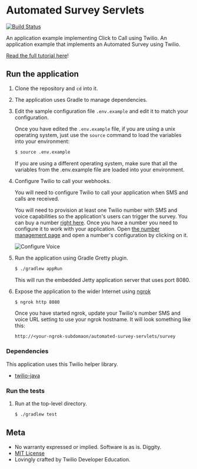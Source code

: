 # Automated Survey Servlets
[![Build Status](https://travis-ci.org/TwilioDevEd/clicktocall-servlets.svg?branch=master)](https://travis-ci.org/TwilioDevEd/clicktocall-servlets)

An application example implementing Click to Call using Twilio.
An application example that implements an Automated Survey using Twilio.

[Read the full tutorial here](https://www.twilio.com/docs/tutorials/walkthrough/automated-survey/java/servlet)!

## Run the application

1. Clone the repository and `cd` into it.

1. The application uses Gradle to manage dependencies.

1. Edit the sample configuration file `.env.example` and edit it to match your configuration.

   Once you have edited the `.env.example` file, if you are using a unix operating system,
   just use the `source` command to load the variables into your environment:

   ```bash
   $ source .env.example
   ```

   If you are using a different operating system, make sure that all the
   variables from the .env.example file are loaded into your environment.

1. Configure Twilio to call your webhooks.

   You will need to configure Twilio to call your application when SMS and calls are received.

   You will need to provision at least one Twilio number with SMS and voice capabilities
   so the application's users can trigger the survey. You can buy a number [right
   here](//www.twilio.com/user/account/phone-numbers/search). Once you have
   a number you need to configure it to work with your application. Open
   [the number management page](//www.twilio.com/user/account/phone-numbers/incoming)
   and open a number's configuration by clicking on it.

   ![Configure Voice](http://howtodocs.s3.amazonaws.com/twilio-number-config-all-med.gif)

1. Run the application using Gradle Gretty plugin.

   ```bash
   $ ./gradlew appRun
   ```

   This will run the embedded Jetty application server that uses port 8080.

1. Expose the application to the wider Internet using [ngrok](https://ngrok.com/)

   ```bash
   $ ngrok http 8080
   ```

   Once you have started ngrok, update your Twilio's number SMS and voice URL
   setting to use your ngrok hostname. It will look something like
   this:

   ```
   http://<your-ngrok-subdomaon/automated-survey-servlets/survey
   ```

### Dependencies

This application uses this Twilio helper library.

* [twilio-java](//github.com/twilio/twilio-java)

### Run the tests

1. Run at the top-level directory.

   ```bash
   $ ./gradlew test
   ```

## Meta

* No warranty expressed or implied. Software is as is. Diggity.
* [MIT License](http://www.opensource.org/licenses/mit-license.html)
* Lovingly crafted by Twilio Developer Education.
